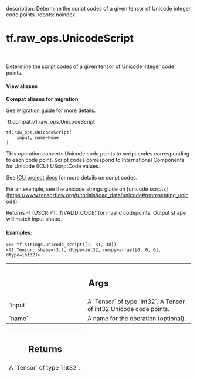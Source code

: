 description: Determine the script codes of a given tensor of Unicode integer code points.
robots: noindex

# tf.raw_ops.UnicodeScript

<!-- Insert buttons and diff -->

<table class="tfo-notebook-buttons tfo-api nocontent" align="left">

</table>



Determine the script codes of a given tensor of Unicode integer code points.


<section class="expandable">
  <h4 class="showalways">View aliases</h4>
  <p>
<b>Compat aliases for migration</b>
<p>See
<a href="https://www.tensorflow.org/guide/migrate">Migration guide</a> for
more details.</p>
<p>`tf.compat.v1.raw_ops.UnicodeScript`</p>
</p>
</section>

<pre class="devsite-click-to-copy prettyprint lang-py tfo-signature-link">
<code>tf.raw_ops.UnicodeScript(
    input, name=None
)
</code></pre>



<!-- Placeholder for "Used in" -->

This operation converts Unicode code points to script codes corresponding to
each code point. Script codes correspond to International Components for
Unicode (ICU) UScriptCode values.

See
[ICU project docs](http://icu-project.org/apiref/icu4c/uscript_8h.html)
for more details on script codes.

For an example, see the unicode strings guide on [unicode scripts]
(https://www.tensorflow.org/tutorials/load_data/unicode#representing_unicode).

Returns -1 (USCRIPT_INVALID_CODE) for invalid codepoints. Output shape will
match input shape.

#### Examples:



```
>>> tf.strings.unicode_script([1, 31, 38])
<tf.Tensor: shape=(3,), dtype=int32, numpy=array([0, 0, 0], dtype=int32)>
```

<!-- Tabular view -->
 <table class="responsive fixed orange">
<colgroup><col width="214px"><col></colgroup>
<tr><th colspan="2"><h2 class="add-link">Args</h2></th></tr>

<tr>
<td>
`input`<a id="input"></a>
</td>
<td>
A `Tensor` of type `int32`. A Tensor of int32 Unicode code points.
</td>
</tr><tr>
<td>
`name`<a id="name"></a>
</td>
<td>
A name for the operation (optional).
</td>
</tr>
</table>



<!-- Tabular view -->
 <table class="responsive fixed orange">
<colgroup><col width="214px"><col></colgroup>
<tr><th colspan="2"><h2 class="add-link">Returns</h2></th></tr>
<tr class="alt">
<td colspan="2">
A `Tensor` of type `int32`.
</td>
</tr>

</table>

